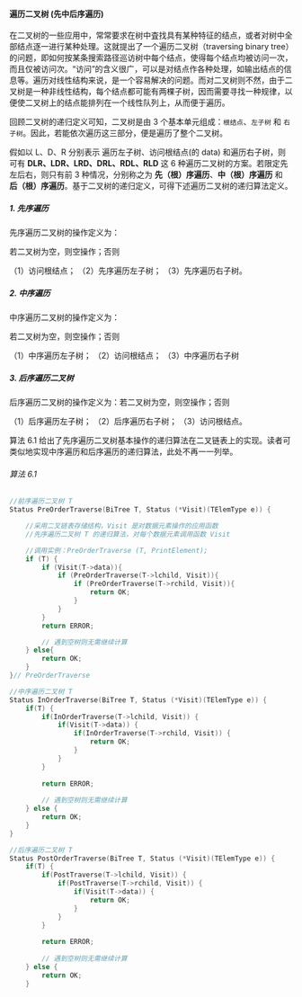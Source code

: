 
#### 遍历二叉树 (先中后序遍历)

在二叉树的一些应用中，常常要求在树中査找具有某种特征的结点，或者对树中全部结点逐一进行某种处理。这就提出了一个遍历二叉树（traversing binary tree）的问题，即如何按某条搜索路径巡访树中每个结点，使得每个结点均被访问一次，而且仅被访问次。“访问”的含义很广，可以是对结点作各种处理，如输出结点的信息等。遍历对线性结构来说，是一个容易解决的问题。而对二叉树则不然，由于二叉树是一种非线性结构，每个结点都可能有两棵子树，因而需要寻找一种规律，以便使二叉树上的结点能排列在一个线性队列上，从而便于遍历。

回顾二叉树的递归定义可知，二叉树是由 3 个基本单元组成：`根结点`、`左子树` 和 `右子树`。因此，若能依次遍历这三部分，便是遍历了整个二叉树。

假如以 L、D、R 分别表示 遍历左子树、访问根结点(的 data) 和遍历右子树，则可有 **DLR、LDR、LRD、DRL、RDL、RLD** 这 6 种遍历二叉树的方案。若限定先左后右，则只有前 3 种情况，分别称之为 **先（根）序遍历**、**中（根）序遍历** 和 **后（根）序遍历**。基于二叉树的递归定义，可得下述遍历二叉树的递归算法定义。

##### 1. 先序遍历

先序遍历二叉树的操作定义为：

若二叉树为空，则空操作；否则

（1）访问根结点； （2）先序遍历左子树； （3）先序遍历右子树。

##### 2. 中序遍历

中序遍历二叉树的操作定义为：

若二叉树为空，则空操作；否则

（1）中序遍历左子树； （2）访问根结点； （3）中序遍历右子树

##### 3. 后序遍历二叉树

后序遍历二叉树的操作定义为：若二叉树为空，则空操作；否则

（1）后序遍历左子树； （2）后序遍历右子树； （3）访问根结点。

算法 6.1 给出了先序遍历二叉树基本操作的递归算法在二叉链表上的实现。读者可类似地实现中序遍历和后序遍历的递归算法，此处不再一一列举。

###### 算法 6.1

```cpp
//前序遍历二叉树 T
Status PreOrderTraverse(BiTree T, Status (*Visit)(TElemType e)) {

    //采用二叉链表存储结构，Visit 是对数据元素操作的应用函数
    //先序遍历二叉树 T 的递归算法，对每个数据元素调用函数 Visit

    //调用实例：PreOrderTraverse (T, PrintElement);
    if (T) {
        if (Visit(T->data)){
            if (PreOrderTraverse(T->lchild, Visit)){
                if (PreOrderTraverse(T->rchild, Visit)){
                    return OK;
                }
            }
        }
        return ERROR;

        // 遇到空树则无需继续计算
    } else{
        return OK;
    } 
}// PreOrderTraverse

//中序遍历二叉树 T
Status InOrderTraverse(BiTree T, Status (*Visit)(TElemType e)) {
    if(T) {
        if(InOrderTraverse(T->lchild, Visit)) {
            if(Visit(T->data)) {
                if(InOrderTraverse(T->rchild, Visit)) {
                    return OK;
                }
            }
        }
        
        return ERROR;
        
        // 遇到空树则无需继续计算
    } else {
        return OK;
    }
}

//后序遍历二叉树 T
Status PostOrderTraverse(BiTree T, Status (*Visit)(TElemType e)) {
    if(T) {
        if(PostTraverse(T->lchild, Visit)) {
            if(PostTraverse(T->rchild, Visit)) {
                if(Visit(T->data)) {
                    return OK;
                }
            }
        }
        
        return ERROR;
        
        // 遇到空树则无需继续计算
    } else {
        return OK;
    }
```
